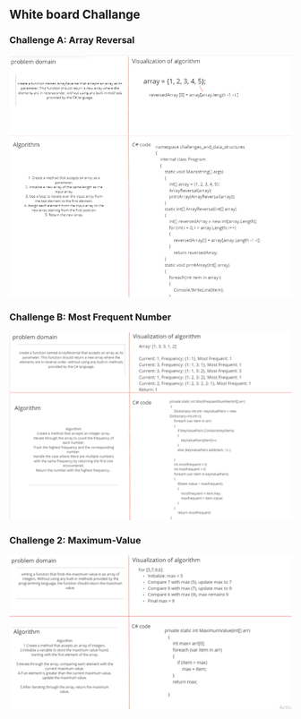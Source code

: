 ## White board Challange

### Challenge A: Array Reversal
![Reversed Array](./Challenge-img/Screenshot-Reversed-Array.png )

### Challenge B: Most Frequent Number
![Most Frequent Number Whiteboard](./Challenge-img/Screenshot-MostFrequent.png)

### Challenge 2: Maximum-Value
![Maximum-Value](./Challenge-img/Maximum-Value.png)

